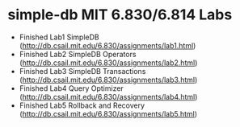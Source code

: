 # simple-db MIT 6.830/6.814 Labs
- Finished Lab1 SimpleDB (http://db.csail.mit.edu/6.830/assignments/lab1.html)
- Finished Lab2 SimpleDB Operators (http://db.csail.mit.edu/6.830/assignments/lab2.html)
- Finished Lab3 SimpleDB Transactions (http://db.csail.mit.edu/6.830/assignments/lab3.html)
- Finished Lab4 Query Optimizer (http://db.csail.mit.edu/6.830/assignments/lab4.html)
- Finished Lab5 Rollback and Recovery (http://db.csail.mit.edu/6.830/assignments/lab5.html)
